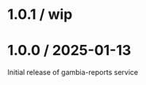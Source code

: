 1.0.1 / wip
==================

1.0.0 / 2025-01-13
==================

Initial release of gambia-reports service
